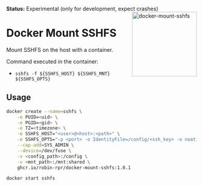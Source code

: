 **Status:** Experimental (only for development, expect crashes)
<img height="171px" align="right" alt="docker-mount-sshfs" src="https://raw.githubusercontent.com/robin-rpr/docker-sshfs/master/docker-mount-sshfs.svg" title="docker-sshfs"/>


# Docker Mount SSHFS
Mount SSHFS on the host with a container.

Command executed in the container:

- `sshfs -f ${SSHFS_HOST} ${SSHFS_MNT} ${SSHFS_OPTS}`

## Usage

```bash
docker create --name=sshfs \
    -e PUID=<uid> \
    -e PGID=<gid> \
    -e TZ=<timezone> \
    -e SSHFS_HOST="<user>@<host>:<path>" \
    -e SSHFS_OPTS="-p <port> -o IdentityFile=/config/<ssh_key> -o noatime -o reconnect" \
    --cap-add=SYS_ADMIN \
    --device=/dev/fuse \
    -v <config_path>:/config \
    -v <mnt_path>:/mnt:shared \
    ghcr.io/robin-rpr/docker-mount-sshfs:1.0.1
```

```bash
docker start sshfs
```

